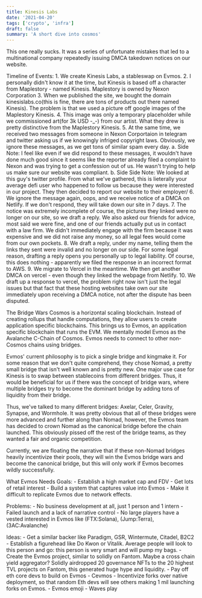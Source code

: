 ```yaml
---
title: Kinesis Labs
date: '2021-04-20'
tags: ['crypto', 'infra']
draft: false
summary: 'A short dive into cosmos'
---
```


This one really sucks. It was a series of unfortunate mistakes that led to a multinational company repeatedly issuing DMCA takedown notices on our website.

Timeline of Events: 1. We create Kinesis Labs, a stableswap on Evmos. 2. I personally didn't know it at the time, but Kinesis is based off a character from Maplestory - named Kinesis. Maplestory is owned by Nexon Corporation 3. When we published the site, we bought the domain kinesislabs.co(this is fine, there are tons of products out there named Kinesis). The problem is that we used a picture off google images of the Maplestory Kinesis. 4. This image was only a temporary placeholder while we commissioned art(for 3k USD -\_-) from our artist. What they drew is pretty distinctive from the Maplestory Kinesis. 5. At the same time, we received two messages from someone in Nexon Corportaion in telegram and twitter asking us if we knowingly infriged copyright laws. Obviously, we ignore these messages, as we get tons of similar spam every day.
a. Side Note: I feel like even if we did respond to these messages, it wouldn't have done much good since it seems like the reporter already filed a complaint to Nexon and was trying to get a confession out of us. He wasn't trying to help us make sure our website was compliant.
b. Side Side Note: We looked at this guy's twitter profile. From what we've gathered, this is lieterally your average defi user who happened to follow us because they were interested in our project. They then decided to report our website to their employer/ 6. We ignore the message again, oops, and we receive notice of a DMCA on Netlify. If we don't respond, they will take down our site in 7 days. 7. The notice was extremely incomplete of course, the pictures they linked were no longer on our site, so we draft a reply. We also asked our friends for advice, most said we were fine, and one of our friends actually put us in contact with a law firm. We didn't immediately engage with the firm because it was expensive and we did not raise any money, so all legal fees would come from our own pockets. 8. We draft a reply, under my name, telling them the links they sent were invalid and no longer on our side. For some legal reason, drafting a reply opens you personally up to legal liability. Of course, this does nothing - apparently we filed the response in an incorrect format to AWS. 9. We migrate to Vercel in the meantime. We then get another DMCA on vercel - even though they linked the webpage from Netlify. 10. We draft up a response to vercel, the problem right now isn't just the legal issues but that fact that these hosting websites take own our site immediately upon receiving a DMCA notice, not after the dispute has been disputed.

The Bridge Wars
Cosmos is a horizontal scaling blockchain. Instead of creating rollups that handle computations, they allow users to create application specific blockchains. This brings us to Evmos, an application specific blockchain that runs the EVM. We mentally model Evmos as the Avalanche C-Chain of Cosmos. Evmos needs to connect to other non-Cosmos chains using bridges.

Evmos' current philosophy is to pick a single bridge and kingmake it. For some reason that we don't quite comprehend, they chose Nomad, a pretty small bridge that isn't well known and is pretty new. One major use case for Kinesis is to swap between stablecoins from different bridges. Thus, it would be beneficial for us if there was the concept of bridge wars, where multiple bridges try to become the dominant bridge by adding tons of liquidity from their bridge.

Thus, we've talked to many different bridges: Axelar, Celer, Gravity, Synapse, and Wormhole. It was pretty obvious that all of these bridges were more advanced and further along than Nomad, however, the Evmos team has decided to crown Nomad as the canonical bridge before the chain launched. This obviously pissed off the rest of the bridge teams, as they wanted a fair and organic competition.

Currently, we are floating the narrative that if these non-Nomad bridges heavily incentivize their pools, they will win the Evmos bridge wars and become the canonical bridge, but this will only work if Evmos becomes wildly successfully.

What Evmos Needs
Goals: - Establish a high market cap and FDV - Get lots of retail interest - Build a system that captures value into Evmos - Make it difficult to replicate Evmos due to network effects.

Problems: - No business development at all, just 1 person and 1 intern - Failed launch and a lack of narrative control - No large players have a vested interested in Evmos like (FTX:Solana), (Jump:Terra), (3AC:Avalanche)

Ideas: - Get a similar backer like Paradigm, GSR, Wintermute, Citadel, B2C2 - Establish a figurehead like Do Kwon or Vitalik. Average people will look to this person and go: this person is very smart and will pump my bags. - Create the Evmos project, similar to solidly on Fantom. Maybe a cross chain yield aggregator? Solidly airdropped 20 governance NFTs to the 20 highest TVL projects on Fantom, this generated huge hype and liquidity. - Pay off eth core devs to build on Evmos - Cevmos - Incentivize forks over native deployment, so that random Eth devs will see others making 1 mil launching forks on Evmos. - Evmos emoji - Waves play
